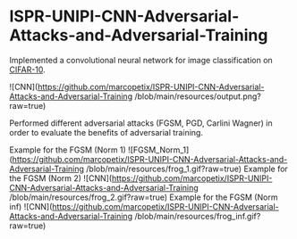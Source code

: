 # ISPR-UNIPI-CNN-Adversarial-Attacks-and-Adversarial-Training
Implemented a convolutional neural network for image classification on [CIFAR-10](https://www.cs.toronto.edu/~kriz/cifar.html).

![CNN](https://github.com/marcopetix/ISPR-UNIPI-CNN-Adversarial-Attacks-and-Adversarial-Training
/blob/main/resources/output.png?raw=true)

Performed different adversarial attacks (FGSM, PGD, Carlini Wagner) in order to evaluate the benefits of adversarial training.

Example for the FGSM (Norm 1)
![FGSM_Norm_1](https://github.com/marcopetix/ISPR-UNIPI-CNN-Adversarial-Attacks-and-Adversarial-Training
/blob/main/resources/frog_1.gif?raw=true)
Example for the FGSM (Norm 2)
![CNN](https://github.com/marcopetix/ISPR-UNIPI-CNN-Adversarial-Attacks-and-Adversarial-Training
/blob/main/resources/frog_2.gif?raw=true)
Example for the FGSM (Norm inf)
![CNN](https://github.com/marcopetix/ISPR-UNIPI-CNN-Adversarial-Attacks-and-Adversarial-Training
/blob/main/resources/frog_inf.gif?raw=true)
